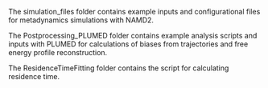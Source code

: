 The simulation_files folder contains example inputs and configurational files for metadynamics simulations with NAMD2. 

The Postprocessing_PLUMED folder contains example analysis scripts and inputs with PLUMED for calculations of biases from trajectories and free energy profile reconstruction.

The ResidenceTimeFitting folder contains the script for calculating residence time.
